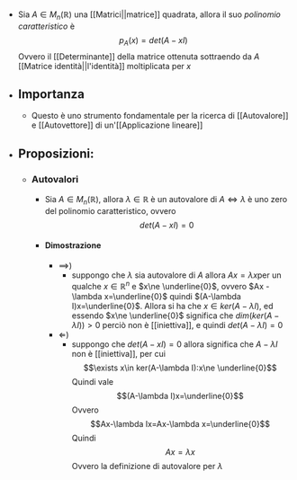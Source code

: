 - Sia $A\in M_{n}(\mathbb{R})$ una [[Matrici||matrice]] quadrata, allora il suo _polinomio caratteristico_ è $$p_{A}(x)=det(A-xI)$$Ovvero il [[Determinante]] della matrice ottenuta sottraendo da $A$ [[Matrice identità||l'identità]] moltiplicata per $x$
- ## Importanza
	- Questo è uno strumento fondamentale per la ricerca di [[Autovalore]] e [[Autovettore]] di un'[[Applicazione lineare]]
- ## Proposizioni:
	- ### Autovalori
		- Sia $A\in M_{n}(\mathbb{R})$, allora $\lambda \in \mathbb{R}$ è un autovalore di $A\iff \lambda$ è uno zero del polinomio caratteristico, ovvero $$det(A-xI)=0$$
		- #### Dimostrazione 
			- $\implies$)
				- suppongo che $\lambda$ sia autovalore di $A$ allora $Ax=\lambda x$per un qualche $x\in \mathbb{R}^{n}$ e $x\ne \underline{0}$, ovvero $Ax -\lambda x=\underline{0}$ quindi $(A-\lambda I)x=\underline{0}$. Allora si ha che $x\in ker(A-\lambda I)$, ed essendo $x\ne \underline{0}$ significa che $dim(ker(A-\lambda I))>0$ perciò non è [[iniettiva]], e quindi $det(A-\lambda I)=0$
			- $\Longleftarrow$)
				- suppongo che $det(A-xI)=0$ allora significa che $A-\lambda I$ non è [[iniettiva]], per cui $$\exists x\in ker(A-\lambda I):x\ne \underline{0}$$Quindi vale $$(A-\lambda I)x=\underline{0}$$Ovvero $$Ax-\lambda Ix=Ax-\lambda x=\underline{0}$$Quindi $$Ax=\lambda x$$Ovvero la definizione di autovalore per $\lambda$ 